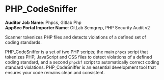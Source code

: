 # PHP\_CodeSniffer

**Auditor Job Name**: Phpcs, Gitlab Php\
**AppSec Portal Importer Name**: GitLab Semgrep, PHP Security Audit v2

Scanner tokenizes PHP files and detects violations of a defined set of coding standards.

PHP\_CodeSniffer is a set of two PHP scripts; the main `phpcs` script that tokenizes PHP, JavaScript and CSS files to detect violations of a defined coding standard, and a second `phpcbf` script to automatically correct coding standard violations. PHP\_CodeSniffer is an essential development tool that ensures your code remains clean and consistent.
